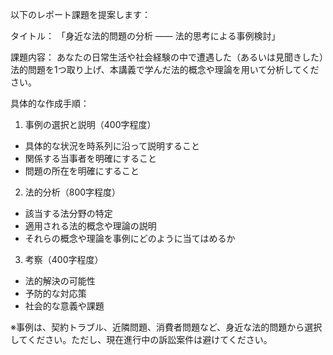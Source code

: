以下のレポート課題を提案します：

タイトル：
「身近な法的問題の分析 ―― 法的思考による事例検討」

課題内容：
あなたの日常生活や社会経験の中で遭遇した（あるいは見聞きした）法的問題を1つ取り上げ、本講義で学んだ法的概念や理論を用いて分析してください。

具体的な作成手順：

1. 事例の選択と説明（400字程度）
- 具体的な状況を時系列に沿って説明すること
- 関係する当事者を明確にすること
- 問題の所在を明確にすること

2. 法的分析（800字程度）
- 該当する法分野の特定
- 適用される法的概念や理論の説明
- それらの概念や理論を事例にどのように当てはめるか

3. 考察（400字程度）
- 法的解決の可能性
- 予防的な対応策
- 社会的な意義や課題

※事例は、契約トラブル、近隣問題、消費者問題など、身近な法的問題から選択してください。ただし、現在進行中の訴訟案件は避けてください。